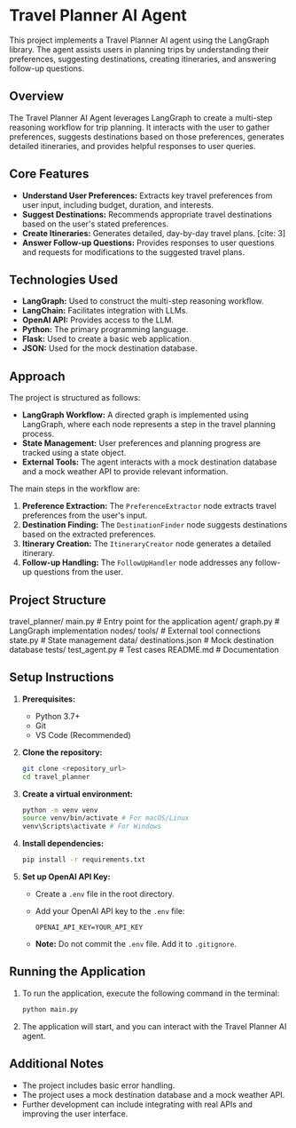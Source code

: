 # Travel Planner AI Agent

This project implements a Travel Planner AI agent using the LangGraph library. The agent assists users in planning trips by understanding their preferences, suggesting destinations, creating itineraries, and answering follow-up questions. 

## Overview

The Travel Planner AI Agent leverages LangGraph to create a multi-step reasoning workflow for trip planning. It interacts with the user to gather preferences, suggests destinations based on those preferences, generates detailed itineraries, and provides helpful responses to user queries.

## Core Features

* **Understand User Preferences:** Extracts key travel preferences from user input, including budget, duration, and interests.
* **Suggest Destinations:** Recommends appropriate travel destinations based on the user's stated preferences. 
* **Create Itineraries:** Generates detailed, day-by-day travel plans. [cite: 3]
* **Answer Follow-up Questions:** Provides responses to user questions and requests for modifications to the suggested travel plans. 

## Technologies Used

* **LangGraph:** Used to construct the multi-step reasoning workflow. 
* **LangChain:** Facilitates integration with LLMs. 
* **OpenAI API:** Provides access to the LLM. 
* **Python:** The primary programming language. 
* **Flask:** Used to create a basic web application. 
* **JSON:** Used for the mock destination database. 

## Approach

The project is structured as follows:

* **LangGraph Workflow:** A directed graph is implemented using LangGraph, where each node represents a step in the travel planning process. 
* **State Management:** User preferences and planning progress are tracked using a state object. 
* **External Tools:** The agent interacts with a mock destination database and a mock weather API to provide relevant information.  

The main steps in the workflow are:

1.  **Preference Extraction:** The `PreferenceExtractor` node extracts travel preferences from the user's input. 
2.  **Destination Finding:** The `DestinationFinder` node suggests destinations based on the extracted preferences. 
3.  **Itinerary Creation:** The `ItineraryCreator` node generates a detailed itinerary. 
4.  **Follow-up Handling:** The `FollowUpHandler` node addresses any follow-up questions from the user. 

## Project Structure

travel_planner/
main.py         # Entry point for the application
agent/
graph.py      # LangGraph implementation
nodes/
tools/   # External tool connections
state.py      # State management
data/
destinations.json  # Mock destination database
tests/
test_agent.py   # Test cases
README.md       # Documentation


## Setup Instructions

1.  **Prerequisites:**

    * Python 3.7+
    * Git
    * VS Code (Recommended)

2.  **Clone the repository:**

    ```bash
    git clone <repository_url>
    cd travel_planner
    ```

3.  **Create a virtual environment:**

    ```bash
    python -m venv venv
    source venv/bin/activate # For macOS/Linux
    venv\Scripts\activate # For Windows
    ```

4.  **Install dependencies:**

    ```bash
    pip install -r requirements.txt
    ```

5.  **Set up OpenAI API Key:**

    * Create a `.env` file in the root directory.
    * Add your OpenAI API key to the `.env` file:

        ```
        OPENAI_API_KEY=YOUR_API_KEY
        ```

    * **Note:** Do not commit the `.env` file. Add it to `.gitignore`.

## Running the Application

1.  To run the application, execute the following command in the terminal:

    ```bash
    python main.py
    ```

2.  The application will start, and you can interact with the Travel Planner AI agent.

## Additional Notes

* The project includes basic error handling.
* The project uses a mock destination database and a mock weather API.
* Further development can include integrating with real APIs and improving the user interface.
